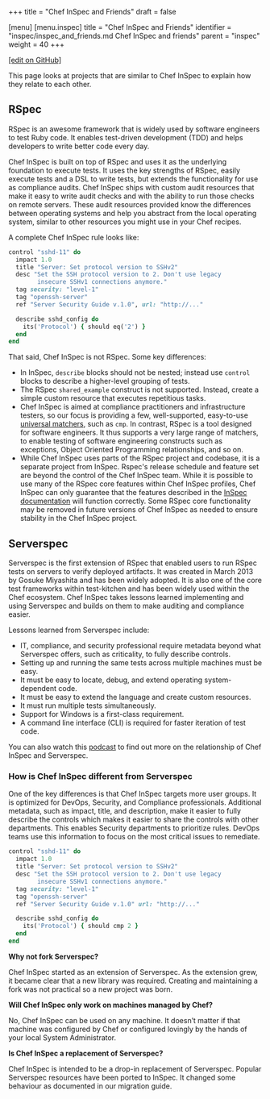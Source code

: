 +++
title = "Chef InSpec and Friends"
draft = false

[menu]
  [menu.inspec]
    title = "Chef InSpec and Friends"
    identifier = "inspec/inspec_and_friends.md Chef InSpec and friends"
    parent = "inspec"
    weight = 40
+++

[\[edit on GitHub\]](https://github.com/inspec/inspec/blob/master/docs-chef-io/content/inspec/inspec_and_friends.md)

This page looks at projects that are similar to Chef InSpec to explain how they
relate to each other.

## RSpec

RSpec is an awesome framework that is widely used by software engineers to test
Ruby code. It enables test-driven development (TDD) and helps developers to write
better code every day.

Chef InSpec is built on top of RSpec and uses it as the underlying foundation
to execute tests. It uses the key strengths of RSpec, easily execute
tests and a DSL to write tests, but extends the functionality for use as
compliance audits. Chef InSpec ships with custom audit resources that make it
easy to write audit checks and with the ability to run those checks on
remote servers. These audit resources provided know the differences
between operating systems and help you abstract from the local operating
system, similar to other resources you might use in your Chef recipes.

A complete Chef InSpec rule looks like:

```ruby
control "sshd-11" do
  impact 1.0
  title "Server: Set protocol version to SSHv2"
  desc "Set the SSH protocol version to 2. Don't use legacy
        insecure SSHv1 connections anymore."
  tag security: "level-1"
  tag "openssh-server"
  ref "Server Security Guide v.1.0", url: "http://..."

  describe sshd_config do
    its('Protocol') { should eq('2') }
  end
end
```

That said, Chef InSpec is not RSpec. Some key differences:

- In InSpec, `describe` blocks should not be nested; instead use `control` blocks
  to describe a higher-level grouping of tests.
- The RSpec `shared_example` construct is not supported.  Instead, create a simple
  custom resource that executes repetitious tasks.
- Chef InSpec is aimed at compliance practitioners and infrastructure testers, so
  our focus is providing a few, well-supported, easy-to-use [universal matchers](/inspec/matchers/),
  such as `cmp`. In contrast, RSpec is a tool designed for software engineers.
  It thus supports a very large range of matchers, to enable testing of software
  engineering constructs such as exceptions, Object Oriented Programming relationships,
  and so on.
- While Chef InSpec uses parts of the RSpec project and codebase, it is a
  separate project from InSpec. Rspec's release schedule and feature set are beyond
  the control of the Chef InSpec team. While it is possible to use many of the
  RSpec core features within Chef InSpec profiles, Chef InSpec can only guarantee
  that the features described in the [InSpec documentation](/inspec/) will
  function correctly. Some RSpec core functionality may be removed in future
  versions of Chef InSpec as needed to ensure stability in the Chef InSpec project.

## Serverspec

Serverspec is the first extension of RSpec that enabled
users to run RSpec tests on servers to verify deployed artifacts. It was
created in March 2013 by Gosuke Miyashita and has been widely adopted.
It is also one of the core test frameworks within test-kitchen and has
been widely used within the Chef ecosystem. Chef InSpec takes lessons learned
implementing and using Serverspec and builds on them to make auditing
and compliance easier.

Lessons learned from Serverspec include:

- IT, compliance, and security professional require metadata beyond what Serverspec
  offers, such as criticality, to fully describe controls.
- Setting up and running the same tests across multiple machines must be easy.
- It must be easy to locate, debug, and extend operating system-dependent code.
- It must be easy to extend the language and create custom resources.
- It must run multiple tests simultaneously.
- Support for Windows is a first-class requirement.
- A command line interface (CLI) is required for faster iteration of test code.

You can also watch this [podcast](http://foodfightshow.org/2016/02/inspec.html)
to find out more on the relationship of Chef InSpec and Serverspec.

### How is Chef InSpec different from Serverspec

One of the key differences is that Chef InSpec targets more user groups. It
is optimized for DevOps, Security, and Compliance professionals.
Additional metadata, such as impact, title, and description, make it
easier to fully describe the controls which makes it easier to share the
controls with other departments. This enables Security departments to
prioritize rules. DevOps teams use this information to focus on the most
critical issues to remediate.

```ruby
control "sshd-11" do
  impact 1.0
  title "Server: Set protocol version to SSHv2"
  desc "Set the SSH protocol version to 2. Don't use legacy
        insecure SSHv1 connections anymore."
  tag security: "level-1"
  tag "openssh-server"
  ref "Server Security Guide v.1.0" url: "http://..."

  describe sshd_config do
    its('Protocol') { should cmp 2 }
  end
end
```

**Why not fork Serverspec?**

Chef InSpec started as an extension of Serverspec. As the extension grew, it
became clear that a new library was required. Creating and maintaining a
fork was not practical so a new project was born.

**Will Chef InSpec only work on machines managed by Chef?**

No, Chef InSpec can be used on any machine. It doesn’t matter if that machine
was configured by Chef or configured lovingly by the hands of your local
System Administrator.

**Is Chef InSpec a replacement of Serverspec?**

Chef InSpec is intended to be a drop-in replacement of Serverspec. Popular
Serverspec resources have been ported to InSpec. It changed some
behaviour as documented in our migration guide.

